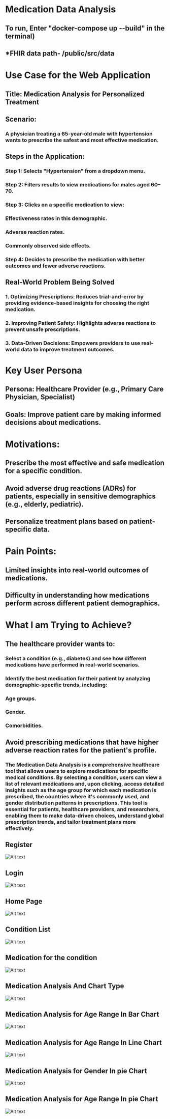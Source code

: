 # Medication Data Analysis


## To run, Enter "docker-compose up --build" in the terminal)

## *FHIR data path- /public/src/data

# Use Case for the Web Application
## Title: Medication Analysis for Personalized Treatment

## Scenario:
### A physician treating a 65-year-old male with hypertension wants to prescribe the safest and most effective medication.

## Steps in the Application:

### Step 1: Selects "Hypertension" from a dropdown menu.
### Step 2: Filters results to view medications for males aged 60–70.
### Step 3: Clicks on a specific medication to view:
### Effectiveness rates in this demographic.
### Adverse reaction rates.
### Commonly observed side effects.

### Step 4: Decides to prescribe the medication with better outcomes and fewer adverse reactions.


## Real-World Problem Being Solved

### 1. Optimizing Prescriptions: Reduces trial-and-error by providing evidence-based insights for choosing the right medication.
### 2. Improving Patient Safety: Highlights adverse reactions to prevent unsafe prescriptions.
### 3. Data-Driven Decisions: Empowers providers to use real-world data to improve treatment outcomes.


# Key User Persona
## Persona: Healthcare Provider (e.g., Primary Care Physician, Specialist)
## Goals: Improve patient care by making informed decisions about medications.

# Motivations:
## Prescribe the most effective and safe medication for a specific condition.
## Avoid adverse drug reactions (ADRs) for patients, especially in sensitive demographics (e.g., elderly, pediatric).
## Personalize treatment plans based on patient-specific data.

# Pain Points:
## Limited insights into real-world outcomes of medications.
## Difficulty in understanding how medications perform across different patient demographics.


# What I am Trying to Achieve?
## The healthcare provider wants to:
### Select a condition (e.g., diabetes) and see how different medications have performed in real-world scenarios.
### Identify the best medication for their patient by analyzing demographic-specific trends, including:
### Age groups.
### Gender.
### Comorbidities.
## Avoid prescribing medications that have higher adverse reaction rates for the patient's profile.




### The Medication Data Analysis is a comprehensive healthcare tool that allows users to explore medications for specific medical conditions. By selecting a condition, users can view a list of relevant medications and, upon clicking, access detailed insights such as the age group for which each medication is prescribed, the countries where it's commonly used, and gender distribution patterns in prescriptions. This tool is essential for patients, healthcare providers, and researchers, enabling them to make data-driven choices, understand global prescription trends, and tailor treatment plans more effectively.


## Register
![Alt text](https://github.com/Farakh45/medication_analysis/blob/main/readme_img/Screenshot%20(83).png)


## Login
![Alt text](https://github.com/Farakh45/medication_analysis/blob/main/readme_img/Screenshot%20(84).png)




## Home Page
![Alt text](https://github.com/Farakh45/medication_analysis/blob/main/readme_img/Screenshot%20(231).png)




## Condition List
![Alt text](https://github.com/Farakh45/medication_analysis/blob/main/readme_img/Screenshot%20(232).png)


## Medication for the condition
![Alt text](https://github.com/Farakh45/medication_analysis/blob/main/readme_img/Screenshot%20(233).png)


## Medication Analysis And Chart Type
![Alt text](https://github.com/Farakh45/medication_analysis/blob/main/readme_img/Screenshot%20(234).png)


## Medication Analysis for Age Range In Bar Chart
![Alt text](https://github.com/Farakh45/medication_analysis/blob/main/readme_img/Screenshot%20(235).png)


## Medication Analysis for Age Range In Line Chart
![Alt text](https://github.com/Farakh45/medication_analysis/blob/main/readme_img/Screenshot%20(238).png)

## Medication Analysis for Gender In pie Chart
![Alt text](https://github.com/Farakh45/medication_analysis/blob/main/readme_img/Screenshot%20(240).png)

## Medication Analysis for Age Range In pie Chart
![Alt text](https://github.com/Farakh45/medication_analysis/blob/main/readme_img/Screenshot%20(241).png)



